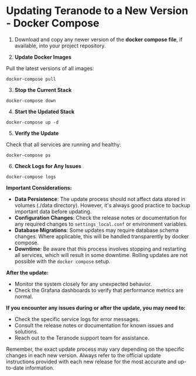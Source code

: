 # Updating Teranode to a New Version - Docker Compose

1. Download and copy any newer version of the **docker compose file**, if available, into your project repository.

2. **Update Docker Images**

Pull the latest versions of all images:

```
docker-compose pull
```
3. **Stop the Current Stack**

```
docker-compose down
```
4. **Start the Updated Stack**

```
docker-compose up -d
```
5. **Verify the Update**

Check that all services are running and healthy:

```
docker-compose ps
```
6. **Check Logs for Any Issues**

```
docker-compose logs
```



**Important Considerations:**

- **Data Persistence**: The update process should not affect data stored in volumes (./data directory). However, it's always good practice to backup important data before updating.
- **Configuration Changes**: Check the release notes or documentation for any required changes to `settings_local.conf` or environment variables.
- **Database Migrations**: Some updates may require database schema changes. Where applicable, this will be handled transparently by docker compose.
- **Downtime**: Be aware that this process involves stopping and restarting all services, which will result in some downtime. Rolling updates are not possible with the `docker compose` setup.



**After the update:**

- Monitor the system closely for any unexpected behavior.
- Check the Grafana dashboards to verify that performance metrics are normal.



**If you encounter any issues during or after the update, you may need to:**

- Check the specific service logs for error messages.
- Consult the release notes or documentation for known issues and solutions.
- Reach out to the Teranode support team for assistance.



Remember, the exact update process may vary depending on the specific changes in each new version. Always refer to the official update instructions provided with each new release for the most accurate and up-to-date information.
